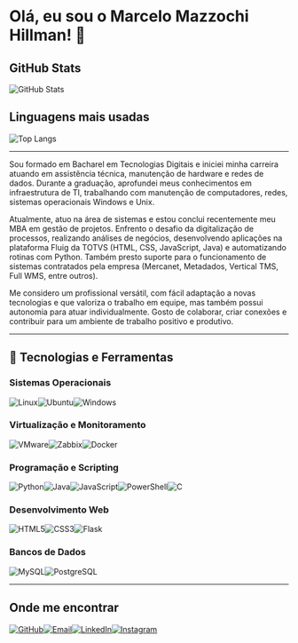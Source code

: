 # Olá, eu sou o Marcelo Mazzochi Hillman! 👋

## GitHub Stats
![GitHub Stats](https://github-readme-stats.vercel.app/api?username=m29hillman&theme=transparent&bg_color=000&border_color=30A3DC&show_icons=true&icon_color=30A3DC&title_color=E94D5F&text_color=FFF)
## Linguagens mais usadas
![Top Langs](https://github-readme-stats.vercel.app/api/top-langs/?username=m29hillman&layout=compact&theme=gotham)

---

Sou formado em Bacharel em Tecnologias Digitais e iniciei minha carreira atuando em assistência técnica, manutenção de hardware e redes de dados. Durante a graduação, aprofundei meus conhecimentos em infraestrutura de TI, trabalhando com manutenção de computadores, redes, sistemas operacionais Windows e Unix.

Atualmente, atuo na área de sistemas e estou conclui recentemente meu MBA em gestão de projetos. Enfrento o desafio da digitalização de processos, realizando análises de negócios, desenvolvendo aplicações na plataforma Fluig da TOTVS (HTML, CSS, JavaScript, Java) e automatizando rotinas com Python. Também presto suporte para o funcionamento de sistemas contratados pela empresa (Mercanet, Metadados, Vertical TMS, Full WMS, entre outros).

Me considero um profissional versátil, com fácil adaptação a novas tecnologias e que valoriza o trabalho em equipe, mas também possui autonomia para atuar individualmente. Gosto de colaborar, criar conexões e contribuir para um ambiente de trabalho positivo e produtivo.

---

## 🚀 Tecnologias e Ferramentas

### **Sistemas Operacionais**

![Linux](https://img.shields.io/badge/Linux-000?style=for-the-badge&logo=linux&logoColor=FCC624)![Ubuntu](https://img.shields.io/badge/Ubuntu-35495E?style=for-the-badge&logo=ubuntu&logoColor=2CA5E0)![Windows](https://img.shields.io/badge/Windows-000?style=for-the-badge&logo=windows&logoColor=2CA5E0)

### **Virtualização e Monitoramento**

![VMware](https://img.shields.io/badge/VMware-6B7AB8?style=for-the-badge&logo=vmware&logoColor=white)![Zabbix](https://img.shields.io/badge/Zabbix-D40000?style=for-the-badge&logo=zabbix&logoColor=white)![Docker](https://img.shields.io/badge/Docker-2496ED?style=for-the-badge&logo=docker&logoColor=white)

### **Programação e Scripting**

![Python](https://img.shields.io/badge/python-3670A0?style=for-the-badge&logo=python&logoColor=ffdd54)![Java](https://img.shields.io/badge/java-%23ED8B00.svg?style=for-the-badge&logo=openjdk&logoColor=white)![JavaScript](https://img.shields.io/badge/JavaScript-F7DF1E?style=for-the-badge&logo=javascript&logoColor=black)![PowerShell](https://img.shields.io/badge/PowerShell-5391FE?style=for-the-badge&logo=powershell&logoColor=white)![C](https://img.shields.io/badge/C-00599C?style=for-the-badge&logo=c&logoColor=white)

### **Desenvolvimento Web**

![HTML5](https://img.shields.io/badge/HTML5-E34F26?style=for-the-badge&logo=html5&logoColor=white)![CSS3](https://img.shields.io/badge/CSS3-1572B6?style=for-the-badge&logo=css3&logoColor=white)![Flask](https://img.shields.io/badge/flask-%23000.svg?style=for-the-badge&logo=flask&logoColor=white)

### **Bancos de Dados**

![MySQL](https://img.shields.io/badge/MySQL-00000F?style=for-the-badge&logo=mysql&logoColor=white)![PostgreSQL](https://img.shields.io/badge/PostgreSQL-000?style=for-the-badge&logo=postgresql)

---
## **Onde me encontrar**

[![GitHub](https://img.shields.io/badge/GitHub-100000?style=for-the-badge&logo=github&logoColor=white)](https://github.com/m29hillman)[![Email](https://img.shields.io/badge/Gmail-333333?style=for-the-badge&logo=gmail&logoColor=red)](mailto:m29hillman@gmail.com)[![LinkedIn](https://img.shields.io/badge/LinkedIn-0A66C2?style=for-the-badge&logo=linkedin&logoColor=white)](https://www.linkedin.com/in/marcelo-mazzochi-hillman-446534b6/)[![Instagram](https://img.shields.io/badge/Instagram-E4405F?style=for-the-badge&logo=instagram&logoColor=white)](https://www.instagram.com/omarcelohillman/)
